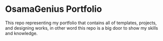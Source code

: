 # OsamaGenius Portfolio
This repo representing my portfolio that contains all of templates, projects, and designing works, in other word this repo is a big door to show my skills and knowledge.
